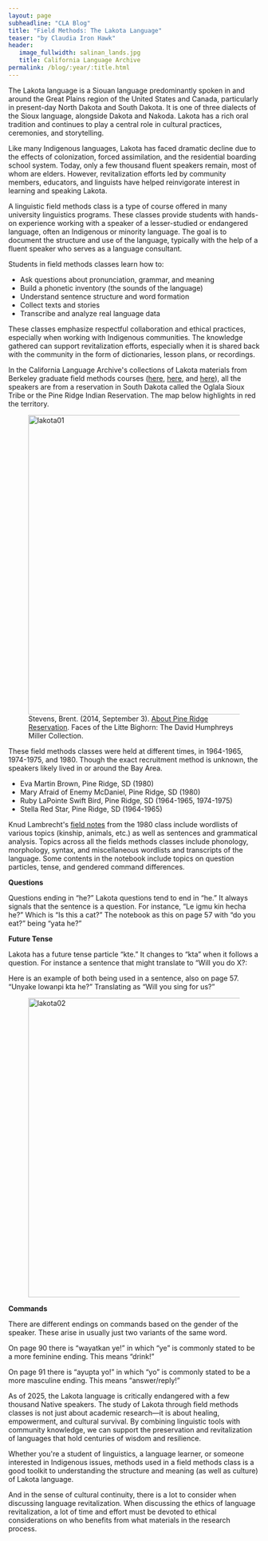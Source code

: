 ```yaml
---
layout: page
subheadline: "CLA Blog"
title: "Field Methods: The Lakota Language"
teaser: "by Claudia Iron Hawk"
header:
   image_fullwidth: salinan_lands.jpg
   title: California Language Archive
permalink: /blog/:year/:title.html
---
```


The Lakota language is a Siouan language predominantly spoken in and around the Great Plains region of the United States and Canada, particularly in present-day North Dakota and South Dakota. It is one of three dialects of the Sioux language, alongside Dakota and Nakoda. Lakota has a rich oral tradition and continues to play a central role in cultural practices, ceremonies, and storytelling.

Like many Indigenous languages, Lakota has faced dramatic decline due to the effects of colonization, forced assimilation, and the residential boarding school system. Today, only a few thousand fluent speakers remain, most of whom are elders. However, revitalization efforts led by community members, educators, and linguists have helped reinvigorate interest in learning and speaking Lakota.

A linguistic field methods class is a type of course offered in many university linguistics programs. These classes provide students with hands-on experience working with a speaker of a lesser-studied or endangered language, often an Indigenous or minority language. The goal is to document the structure and use of the language, typically with the help of a fluent speaker who serves as a language consultant.

Students in field methods classes learn how to:
<ul>
  <li>Ask questions about pronunciation, grammar, and meaning</li>
  <li>Build a phonetic inventory (the sounds of the language)</li>
  <li>Understand sentence structure and word formation</li>
  <li>Collect texts and stories</li>
  <li>Transcribe and analyze real language data</li>
</ul>

These classes emphasize respectful collaboration and ethical practices, especially when working with Indigenous communities. The knowledge gathered can support revitalization efforts, especially when it is shared back with the community in the form of dictionaries, lesson plans, or recordings.

In the California Language Archive's collections of Lakota materials from Berkeley graduate field methods courses (<a href="http://cla.berkeley.edu/collection/10084">here</a>, <a href="http://dx.doi.org/doi:10.7297/X2DZ078D">here</a>, and <a href="http://dx.doi.org/doi:10.7297/X2610Z9C">here</a>), all the speakers are from a reservation in South Dakota called the Oglala Sioux Tribe or the Pine Ridge Indian Reservation. The map below highlights in red the territory.

<div class="between_images">
   <figure>
<img src="{{ site.urlimg }}lakota-01.jpg" alt="lakota01" width="600px"/>
      <figcaption class="caption">Stevens, Brent. (2014, September 3). <a href="https://davidhumphreysmiller.org/about-pine-ridge-reservation/">About Pine Ridge Reservation</a>. Faces of the Litte Bighorn: The David Humphreys Miller Collection.</figcaption>
   </figure>
</div>

These field methods classes were held at different times, in 1964-1965, 1974-1975, and 1980. Though the exact recruitment method is unknown, the speakers likely lived in or around the Bay Area. 
<ul>
  <li>Eva Martin Brown, Pine Ridge, SD (1980)</li>
  <li>Mary Afraid of Enemy McDaniel, Pine Ridge, SD (1980)</li>
  <li>Ruby LaPointe Swift Bird, Pine Ridge, SD (1964-1965, 1974-1975)</li>
  <li>Stella Red Star, Pine Ridge, SD (1964-1965)</li>
</ul>

Knud Lambrecht's <a href="http://dx.doi.org/doi:10.7297/X22806MG">field notes</a> from the 1980 class include wordlists of various topics (kinship, animals, etc.) as well as sentences and grammatical analysis. Topics across all the fields methods classes include phonology, morphology, syntax, and miscellaneous wordlists and transcripts of the language. Some contents in the notebook include topics on question particles, tense, and gendered command differences. 

<b>Questions</b>

Questions ending in “he?” Lakota questions tend to end in “he.” It always signals that the sentence is a question. For instance, “Le igmu kin hecha he?” Which is “Is this a cat?” The notebook as this on page 57 with “do you eat?” being “yata he?” 

<b>Future Tense</b>

Lakota has a future tense particle “kte.” It changes to “kta” when it follows a question. For instance a sentence that might translate to “Will you do X?:

Here is an example of both being used in a sentence, also on page 57. “Unyake lowanpi kta he?” Translating as “Will you sing for us?”

<div class="between_images">
   <figure>
<img src="{{ site.urlimg }}lakota-02.jpg" alt="lakota02" width="600px"/>
      <figcaption class="caption"></figcaption>
   </figure>
</div>

<b>Commands</b>

There are different endings on commands based on the gender of the speaker. These arise in usually just two variants of the same word. 

On page 90 there is “wayatkan ye!” in which “ye” is commonly stated to be a more feminine ending. This means “drink!”

On page 91 there is “ayupta yo!” in which “yo” is commonly stated to be a more masculine ending. This means “answer/reply!”

As of 2025, the Lakota language is critically endangered with a few thousand Native speakers. The study of Lakota through field methods classes is not just about academic research—it is about healing, empowerment, and cultural survival. By combining linguistic tools with community knowledge, we can support the preservation and revitalization of languages that hold centuries of wisdom and resilience.

Whether you're a student of linguistics, a language learner, or someone interested in Indigenous issues, methods used in a field methods class is a good toolkit to understanding the structure and meaning (as well as culture) of Lakota language. 

And in the sense of cultural continuity, there is a lot to consider when discussing language revitalization. When discussing the ethics of language revitalization, a lot of time and effort must be devoted to ethical considerations on who benefits from what materials in the research process.

